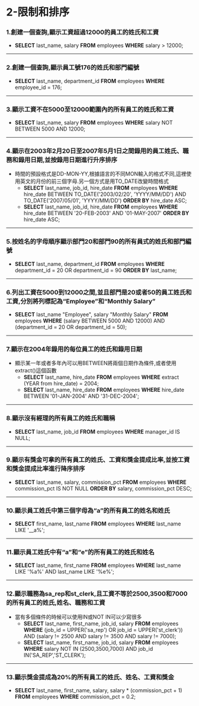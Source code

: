 # 2-限制和排序
### 1.創建一個查詢,顯示工資超過12000的員工的姓氏和工資
- **SELECT** last_name, salary **FROM** employees **WHERE** salary > 12000;
---
### 2.創建一個查詢,顯示員工號176的姓氏和部門編號
- **SELECT** last_name, department_id **FROM** employees **WHERE** employee_id = 176;
---
### 3.顯示工資不在5000至12000範圍內的所有員工的姓氏和工資
- **SELECT** last_name, salary **FROM** employees **WHERE** salary NOT BETWEEN 5000 AND 12000;
---
### 4.顯示在2003年2月20日至2007年5月1日之間錄用的員工姓氏、職務和錄用日期,並按錄用日期進行升序排序
- 時間的預設格式是DD-MON-YY,根據語言的不同MON輸入的格式不同,這裡使用英文的月份的前三個字母.另一個方式是用TO_DATE改變時間格式
	- **SELECT** last_name, job_id, hire_date **FROM** employees **WHERE** hire_date BETWEEN TO_DATE('2003/02/20', 'YYYY/MM/DD') AND TO_DATE('2007/05/01', 'YYYY/MM/DD') **ORDER BY** hire_date ASC;
	- **SELECT** last_name, job_id, hire_date **FROM** employees **WHERE** hire_date BETWEEN '20-FEB-2003' AND '01-MAY-2007' **ORDER BY** hire_date ASC;
---
### 5.按姓名的字母順序顯示部門20和部門90的所有員式的姓氏和部門編號
- **SELECT** last_name, department_id **FROM** employees **WHERE** department_id = 20 OR department_id = 90 **ORDER BY** last_name;
---
### 6.列出工資在5000到12000之間,並且部門是20或者50的員工姓氏和工資,分別將列標記為“Employee”和“Monthly Salary”
- **SELECT** last_name "Employee", salary "Monthly Salary" **FROM** employees **WHERE** (salary BETWEEN 5000 AND 12000) AND (department_id = 20 OR department_id = 50); 
---
### 7.顯示在2004年錄用的每位員工的姓氏和錄用日期
- 顯示某一年或者多年內可以用BETWEEN將兩個日期作為條件,或者使用extract()這個函數
	- **SELECT** last_name, hire_date **FROM** employees **WHERE** extract (YEAR from hire_date) = 2004;
	- **SELECT** last_name, hire_date **FROM** employees **WHERE** hire_date BETWEEN '01-JAN-2004' AND '31-DEC-2004';
---
### 8.顯示沒有經理的所有員工的姓氏和職稱
- **SELECT** last_name, job_id **FROM** employees **WHERE** manager_id IS NULL;
---
### 9.顯示有獎金可拿的所有員工的姓氏、工資和獎金提成比率,並按工資和獎金提成比率進行降序排序
- **SELECT** last_name, salary, commission_pct **FROM** employees **WHERE** commission_pct IS NOT NULL **ORDER BY** salary, commission_pct DESC;
---
### 10.顯示員工姓氏中第三個字母為“a”的所有員工的姓名和姓氏
- **SELECT** first_name, last_name **FROM** employees **WHERE** last_name LIKE '__a%';
---
### 11.顯示員工姓氏中有“a”和“e”的所有員工的姓氏和姓名
- **SELECT** last_name, first_name **FROM** employees **WHERE** last_name LIKE '%a%' AND last_name LIKE '%e%';
---
### 12.顯示職務為sa_rep和st_clerk,且工資不等於2500,3500和7000的所有員工的姓氏,姓名、職務和工資
- 當有多個條件的時候可以使用IN或NOT IN可以少寫很多
	- **SELECT** last_name, first_name, job_id, salary **FROM** employees **WHERE** (job_id = UPPER('sa_rep') OR job_id = UPPER('st_clerk')) AND (salary != 2500 AND salary != 3500 AND salary != 7000);
	- **SELECT** last_name, first_name, job_id, salary **FROM** employees **WHERE** salary NOT IN (2500,3500,7000) AND job_id IN('SA_REP','ST_CLERK');
---
### 13.顯示獎金提成為20%的所有員工的姓氏、姓名、工資和獎金
- **SELECT** last_name, first_name, salary, salary * (commission_pct + 1) **FROM** employees **WHERE** commission_pct = 0.2;
